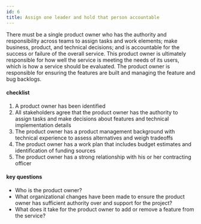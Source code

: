 ```yaml
---
id: 6
title: Assign one leader and hold that person accountable
---
```


There must be a single product owner who has the authority and responsibility across teams to assign tasks and work elements; make business, product, and technical decisions; and is accountable for the success or failure of the overall service. This product owner is ultimately responsible for how well the service is meeting the needs of its users, which is how a service should be evaluated. The product owner is responsible for ensuring the features are built and managing the feature and bug backlogs.

#### checklist
1. A product owner has been identified
2. All stakeholders agree that the product owner has the authority to assign tasks and make decisions about features and technical implementation details
3. The product owner has a product management background with technical experience to assess alternatives and weigh tradeoffs
4. The product owner has a work plan that includes budget estimates and identification of funding sources
5. The product owner has a strong relationship with his or her contracting officer

#### key questions
- Who is the product owner?
- What organizational changes have been made to ensure the product owner has sufficient authority over and support for the project?
- What does it take for the product owner to add or remove a feature from the service?
